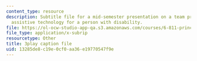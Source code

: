 ```yaml
---
content_type: resource
description: Subtitle file for a mid-semester presentation on a team project to develop
  assistive technology for a person with disability.
file: https://ol-ocw-studio-app-qa.s3.amazonaws.com/courses/6-811-principles-and-practice-of-assistive-technology-fall-2014/13285de8c19e0cf0aa36e19770547f9e_EWjWv1YBB7A.srt
file_type: application/x-subrip
resourcetype: Other
title: 3play caption file
uid: 13285de8-c19e-0cf0-aa36-e19770547f9e
---
```

